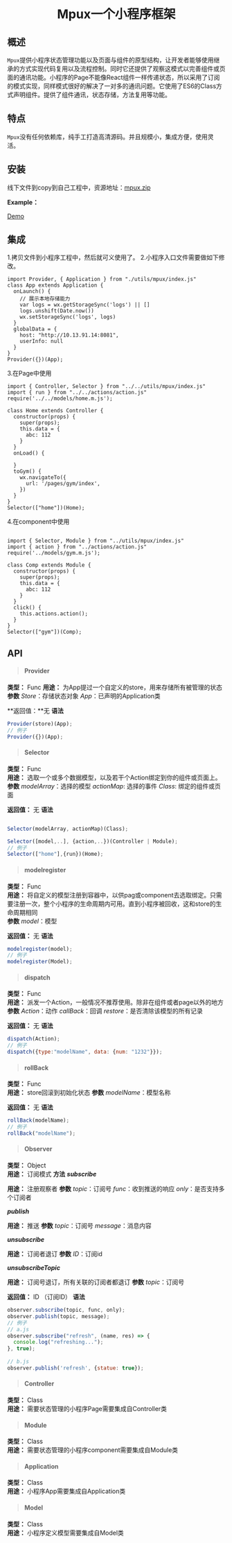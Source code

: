 # <div style="text-align:center">Mpux一个小程序框架</div>
## 概述

`Mpux`提供小程序状态管理功能以及页面与组件的原型结构，让开发者能够使用继承的方式实现代码复用以及流程控制。同时它还提供了观察这模式以完善组件或页面的通讯功能。小程序的Page不能像React组件一样传递状态，所以采用了订阅的模式实现，同样模式很好的解决了一对多的通讯问题。它使用了ES6的Class方式声明组件。提供了组件通讯，状态存储，方法复用等功能。

## 特点
`Mpux`没有任何依赖库，纯手工打造高清源码。并且规模小，集成方便，使用灵活。

## 安装

线下文件到copy到自己工程中，资源地址：[mpux.zip](https://github.com/VonCheng/mpux/blob/master/dist/mpux.zip?raw=true)

**Example：**

[Demo](https://github.com/VonCheng/mpux/blob/master/example.zip?raw=true)
 

## 集成

1.拷贝文件到小程序工程中，然后就可义使用了。
2.小程序入口文件需要做如下修改。

``` 
import Provider, { Application } from "./utils/mpux/index.js"
class App extends Application {
  onLaunch() {
    // 展示本地存储能力
    var logs = wx.getStorageSync('logs') || []
    logs.unshift(Date.now())
    wx.setStorageSync('logs', logs)
  }
  globalData = {
    host: "http://10.13.91.14:8081",
    userInfo: null
  }
}
Provider({})(App);

```

3.在Page中使用

```
import { Controller, Selector } from "../../utils/mpux/index.js"
import { run } from "../../actions/action.js"
require('../../models/home.m.js');

class Home extends Controller {
  constructor(props) {
    super(props);
    this.data = {
      abc: 112
    }
  }
  onLoad() {

  }
  toGym() {
    wx.navigateTo({
      url: '/pages/gym/index',
    })
  }
}
Selector(["home"])(Home);
```
4.在component中使用

```

import { Selector, Module } from "../utils/mpux/index.js"
import { action } from "../actions/action.js"
require('../models/gym.m.js');

class Comp extends Module {
  constructor(props) {
    super(props);
    this.data = {
      abc: 112
    }
  }
  click() {
    this.actions.action();
  }
}
Selector(["gym"])(Comp);

```

## API

>#### Provider

**类型：** Func
**用途：** 为App提过一个自定义的store，用来存储所有被管理的状态 
**参数** 
*Store*：存储状态对象
*App*：已声明的Application类

**返回值：**无
**语法**

``` javascript
Provider(store)(App);
// 例子
Provider({})(App);
```
>#### Selector

**类型：** Func  
**用途：** 选取一个或多个数据模型，以及若干个Action绑定到你的组件或页面上。  
**参数**
*modelArray*：选择的模型
*actionMap*: 选择的事件
*Class*: 绑定的组件或页面

**返回值：** 无
**语法**

``` javascript

Selector(modelArray, actionMap)(Class);

Selector([model,..], {action,..})(Controller | Module);
// 例子
Selector(["home"],{run})(Home);
```
>#### modelregister

**类型：** Func  
**用途：** 将自定义的模型注册到容器中，以供pag或component去选取绑定。只需要注册一次，整个小程序的生命周期内可用。直到小程序被回收，这和store的生命周期相同  
**参数**
*model*：模型

**返回值：** 无
**语法**

``` javascript
modelregister(model);
// 例子
modelregister(Model);
```

>#### dispatch

**类型：** Func  
**用途：** 派发一个Action，一般情况不推荐使用。除非在组件或者page以外的地方
**参数**
*Action*：动作
*callBack*：回调
*restore*：是否清除该模型的所有记录

**返回值：** 无
**语法**

``` javascript
dispatch(Action);
// 例子
dispatch({type:"modelName", data: {num: "1232"}});
```

>#### rollBack

**类型：** Func  
**用途：** store回滚到初始化状态
**参数**
*modelName*：模型名称

**返回值：** 无
**语法**

``` javascript
rollBack(modelName);
// 例子
rollBack("modelName");
```

>#### Observer

**类型：** Object  
**用途：** 订阅模式
**方法**
***subscribe***

**用途：** 注册观察者
**参数**
*topic*：订阅号
*func*：收到推送的响应
*only*：是否支持多个订阅者

***publish***

**用途：** 推送
**参数**
*topic*：订阅号
*message*：消息内容

***unsubscribe***

**用途：** 订阅者退订
**参数**
*ID*：订阅id

***unsubscribeTopic***

**用途：** 订阅号退订，所有关联的订阅者都退订
**参数**
*topic*：订阅号

**返回值：** ID （订阅ID）
**语法**

``` javascript
observer.subscribe(topic, func, only);
observer.publish(topic, message);
// 例子
// a.js
observer.subscribe("refresh", (name, res) => {
  console.log("refreshing...");
}, true);
    
// b.js
observer.publish('refresh', {statue: true});

```

>#### Controller

**类型：** Class  
**用途：** 需要状态管理的小程序Page需要集成自Controller类

>#### Module

**类型：** Class  
**用途：** 需要状态管理的小程序component需要集成自Module类  

>#### Application

**类型：** Class  
**用途：** 小程序App需要集成自Application类

>#### Model

**类型：** Class  
**用途：** 小程序定义模型需要集成自Model类
